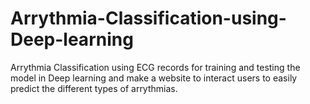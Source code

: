 # Arrythmia-Classification-using-Deep-learning
Arrythmia Classification using ECG records for training and testing the model in Deep learning and make a website to interact users to easily predict the different types of arrythmias. 
